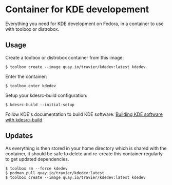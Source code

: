 # Container for KDE developement

Everything you need for KDE development on Fedora, in a container to use with
toolbox or distrobox.

## Usage

Create a toolbox or distrobox container from this image:

```
$ toolbox create --image quay.io/travier/kdedev:latest kdedev
```

Enter the container:

```
$ toolbox enter kdedev
```

Setup your kdesrc-build configuration:

```
$ kdesrc-build --initial-setup
```

Follow KDE's documentation to build KDE software:
[Building KDE software with kdesrc-build](https://develop.kde.org/docs/getting-started/building/kdesrc-build-compile/)

## Updates

As everything is then stored in your home directory which is shared with the
container, it should be safe to delete and re-create this container regularly
to get updated dependencies.

```
$ toolbox rm --force kdedev
$ podman pull quay.io/travier/kdedev:latest
$ toolbox create --image quay.io/travier/kdedev:latest kdedev
```
